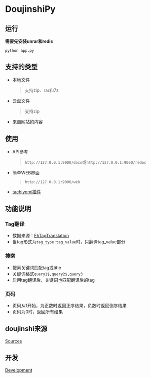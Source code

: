 # DoujinshiPy

## 运行

**需要先安装unrar和redis**

```shell
python app.py
```

## 支持的类型

* 本地文件
  >支持zip、rar和7z
* 云盘文件
  >支持zip
* 来自网站的内容

## 使用

* API参考
  >`http://127.0.0.1:9000/docs`或`http://127.0.0.1:9000/redoc`
* 简单WEB界面
  >`http://127.0.0.1:9000/web`
* [tachiyomi插件](https://github.com/Ftbom/tachiyomi_doujinshione_code)

## 功能说明

### Tag翻译

* 数据来源：[EhTagTranslation](https://github.com/EhTagTranslation/Database/releases)
* 当tag形式为`tag_type:tag_value`时，只翻译tag_value部分

### 搜索

* 搜索关键词匹配tag或title
* 关键词格式`query1$,query2$,query3`
* 启用tag翻译后，关键词也匹配翻译后的tag

### 页码

* 页码从1开始，为正数时返回正序结果，负数时返回倒序结果
* 页码为0时，返回所有结果

## doujinshi来源

[Sources](SOURCES.md)

## 开发

[Development](DEVELOPMENT.md)
